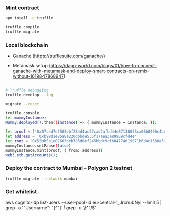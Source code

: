 ### Mint contract


```sh
npm intall -g truffle

truffle compile
truffle migrate
```

### Local blockchain

- Ganache (https://trufflesuite.com/ganache/)

- Metamask setup (https://dapp-world.com/blogs/01/how-to-connect-ganache-with-metamask-and-deploy-smart-contracts-on-remix-without-1619847868947)


```sh

# Truffle debugging
truffle develop --log

migrate --reset

truffle console
let mummyInstance;
Mummy.deployed().then((instance) => { mummyInstance = instance; });

let proof = ['0x47ced7e2503ebf284d4ac57cad2afbd44e07138655ca00b8460c4bc487a1cc71']
let address = '0xb99d1e85a8a220dbbde535f17aea3a89909cfd4e'
let root = '0x52bb5b1e07663deb785d8ef245bbdc9cfb84774d19071b6d4c1586a39a76581d'
mummyInstance.setPause(false)
mummyInstance.mint(proof, { from: address})
web3.eth.getAccounts();
```

### Deploy the contract to Mumbai - Polygon 2 testnet
```sh
truffle migrate --network mumbai
```

### Get whitelist
aws cognito-idp list-users --user-pool-id eu-central-1_Jrcnu0Nyl --limit 5 | grep -o '"Username": "[^"]*' | grep -o '[^"]*$'